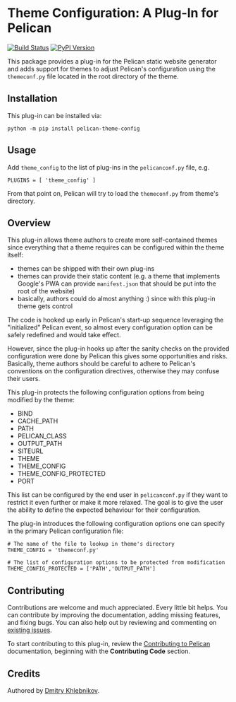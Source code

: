 Theme Configuration: A Plug-In for Pelican
==========================================

[![Build Status](https://img.shields.io/github/workflow/status/pelican-plugins/theme-config/build)](https://github.com/pelican-plugins/theme-config/actions) [![PyPI Version](https://img.shields.io/pypi/v/pelican-theme-config)](https://pypi.org/project/pelican-theme-config/)

This package provides a plug-in for the Pelican static website generator and
adds support for themes to adjust Pelican's configuration using the
`themeconf.py` file located in the root directory of the theme.

Installation
------------

This plug-in can be installed via:

    python -m pip install pelican-theme-config

Usage
-----

Add `theme_config` to the list of plug-ins in the `pelicanconf.py` file, e.g.

    PLUGINS = [ 'theme_config' ]

From that point on, Pelican will try to load the `themeconf.py` from theme's
directory.

Overview
--------

This plug-in allows theme authors to create more self-contained themes since
everything that a theme requires can be configured within the theme itself:

  * themes can be shipped with their own plug-ins
  * themes can provide their static content (e.g. a theme that implements
    Google's PWA can provide `manifest.json` that should be put into the
    root of the website)
  * basically, authors could do almost anything :) since with this plug-in
    theme gets control

The code is hooked up early in Pelican's start-up sequence leveraging the
"initialized" Pelican event, so almost every configuration option can be
safely redefined and would take effect.

However, since the plug-in hooks up after the sanity checks on the provided
configuration were done by Pelican this gives some opportunities and risks.
Basically, theme authors should be careful to adhere to Pelican's conventions
on the configuration directives, otherwise they may confuse their users.

This plug-in protects the following configuration options from being modified
by the theme:

  - BIND
  - CACHE_PATH
  - PATH
  - PELICAN_CLASS
  - OUTPUT_PATH
  - SITEURL
  - THEME
  - THEME_CONFIG
  - THEME_CONFIG_PROTECTED
  - PORT

This list can be configured by the end user in `pelicanconf.py` if they want
to restrict it even further or make it more relaxed.  The goal is to give the
user the ability to define the expected behaviour for their configuration.

The plug-in introduces the following configuration options one can specify in
the primary Pelican configuration file:

    # The name of the file to lookup in theme's directory
    THEME_CONFIG = 'themeconf.py'

    # The list of configuration options to be protected from modification
    THEME_CONFIG_PROTECTED = ['PATH','OUTPUT_PATH']

Contributing
------------

Contributions are welcome and much appreciated. Every little bit helps. You can
contribute by improving the documentation, adding missing features, and fixing
bugs. You can also help out by reviewing and commenting on [existing issues][].

To start contributing to this plug-in, review the [Contributing to Pelican][]
documentation, beginning with the **Contributing Code** section.

Credits
-------

Authored by [Dmitry Khlebnikov](https://dmitry.khlebnikov.net/).

[existing issues]: https://github.com/pelican-plugins/simple-footnotes/issues
[Contributing to Pelican]: https://docs.getpelican.com/en/latest/contribute.html
